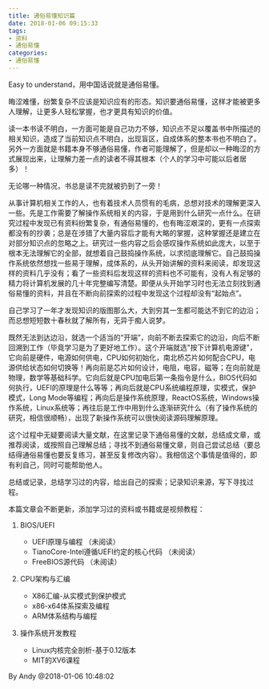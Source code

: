 ```yaml
---
title: 通俗易懂知识篇
date: 2018-01-06 09:15:33
tags:
- 资料
- 通俗易懂
categories:
- 通俗易懂
---
```


Easy to understand，用中国话说就是通俗易懂。

晦涩难懂，纷繁复杂不应该是知识应有的形态。知识要通俗易懂，这样才能被更多人理解，让更多人轻松掌握，也才更具有知识的价值。

读一本书读不明白，一方面可能是自己功力不够，知识点不足以覆盖书中所描述的相关知识，造成了当前知识点不明白，出现盲区，自成体系的整本书也不明白了。另外一方面就是书籍本身不够通俗易懂，作者可能理解了，但是却以一种晦涩的方式展现出来，让理解力差一点的读者不得其根本（个人的学习中可能以后者居多）！

无论哪一种情况，书总是读不完就被扔到了一旁！

从事计算机相关工作的人，也有着技术人员惯有的毛病，总想对技术的理解更深入一些。先是工作需要了解操作系统相关的内容，于是用到什么研究一点什么。在研究过程中发现已有资料纷繁复杂，有通俗易懂的，也有晦涩艰深的，更有一点探索都没有的抄袭；总是在涉猎了大量内容后才能有大略的掌握，这种掌握还是建立在对部分知识点的忽略之上。研究过一些内容之后会感叹操作系统如此庞大，以至于根本无法理解它的全部，就想着自己鼓捣操作系统，以求彻底理解它。自己鼓捣操作系统依然想找一些易于理解，成体系的，从头开始讲解的资料来阅读，却发现这样的资料几乎没有；看了一些资料后发现这样的资料也不可能有，没有人有足够的精力将计算机发展的几十年完整编写清楚。即便从头开始学习时也无法立刻找到通俗易懂的资料，并且在不断向前探索的过程中发现这个过程却没有“起始点”。
<!-- more -->
自己学习了一年才发现知识的版图那么大，大到穷其一生都可能达不到它的边沿；而总想短短数十春秋就了解所有，无异于痴人说梦。

既然无法到达边沿，就选一个适当的“开端”，向前不断去探索它的边沿，向后不断回溯到工作（毕竟学习是为了更好地工作）。这个开端就选"按下计算机电源键"，它向前是硬件，电源如何供电，CPU如何初始化，南北桥芯片如何配合CPU，电源供给状态如何切换等！再向前是芯片如何设计，电阻，电容，磁等；在向前就是物理，数学等基础科学。它向后就是CPU加电后第一条指令是什么，BIOS代码如何执行，UEFI的原理是什么等等；再向后就是CPU系统编程原理，实模式，保护模式，Long Mode等编程；再向后是操作系统原理，ReactOS系统，Windows操作系统，Linux系统等；再往后是工作中用到什么逐渐研究什么（有了操作系统的研究，相信很顺畅），出现了新操作系统可以很快阅读源码理解原理。

这个过程中无疑要阅读大量文献，在这里记录下通俗易懂的文献，总结成文章，或推荐阅读，或按照自己理解总结；寻找不到通俗易懂文章，则自己尝试总结（要总结得通俗易懂也要反复练习，甚至反复修改内容）。我相信这个事情是值得的，即有利自己，同时可能帮助他人。

总结或记录，总结学习过的内容，给出自己的探索；记录知识来源，写下寻找过程。

本篇文章会不断更新，添加学习过的资料或书籍或是视频教程：

1. BIOS/UEFI

	* UEFI原理与编程 （未阅读）
	* TianoCore-Intel遵循UEFI约定的核心代码 （未阅读）
	* FreeBIOS源代码 （未阅读）

2. CPU架构与汇编

    * X86汇编-从实模式到保护模式
    * x86-x64体系探索及编程
    * ARM体系结构与编程

3. 操作系统开发教程

	* Linux内核完全剖析-基于0.12版本
	* MIT的XV6课程




By Andy @2018-01-06 10:48:02
